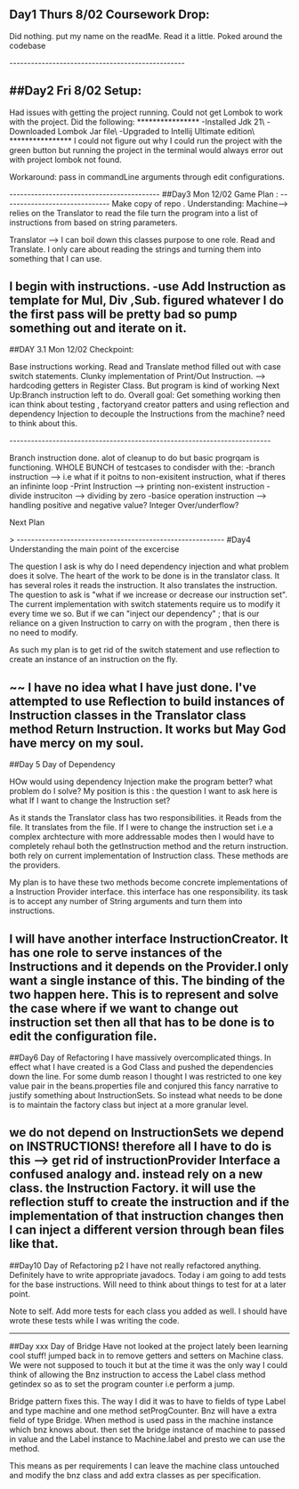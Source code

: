 
Day1 Thurs 8/02 Coursework Drop:
-----------------------------------------------
<p>Did nothing. put my name on the readMe. Read it a little.
Poked around the codebase</p>
-------------------------------------------------

##Day2 Fri 8/02 Setup:
-----------------------------------
<p>Had issues with getting the project running.
Could not get Lombok to work with the project. 
Did the following:
****************
-Installed Jdk 21\
-Downloaded Lombok Jar file\
-Upgraded to Intellij Ultimate edition\ 
****************
I could not figure out why I could run the project with 
the green button but running the project in the terminal
would always error out with project lombok not found.

Workaround: pass in commandLine arguments through edit
configurations.
</p>
------------------------------------------
##Day3 Mon 12/02 Game Plan :
------------------------------
Make copy of repo .
Understanding:
Machine--> relies on the Translator to read the file turn the program
into a list of instructions from based on string parameters.

Translator --> I can boil down this classes purpose to one role.
Read and Translate. I only care about reading the strings and turning
them into something that I can use.

I begin with instructions.
-use Add Instruction as template for Mul, Div ,Sub.
figured whatever I do the first pass will be pretty bad
so pump something out and iterate on it.
-------------------------------------------
##DAY 3.1 Mon 12/02 Checkpoint:
<p>
Base instructions working.
Read and Translate method filled out with case switch statements.
Clunky implementation of Print/Out Instruction. -->
hardcoding getters in Register Class.
But program is kind of working
Next Up:Branch instruction left to do.
Overall goal:
Get something working then ican think about testing , factoryand creator patters
and using reflection and dependency Injection to decouple the Instructions
from the machine? need to think about this.
</p>
-------------------------------------------------------------------------
<p> Branch instruction done. alot of cleanup to do but basic progrqam is
functioning. WHOLE BUNCH of testcases to condisder with the:
-branch instruction --> i.e what if it poitns to non-exisitent instruction, what if theres an infininte loop
-Print Instruction --> printing non-existent instruction
-divide instruciton --> dividing by zero
-basice operation instruction --> handling positive and negative value? Integer Over/underflow?

Next Plan 
</p>>
----------------------------------------------------------
#Day4 Understanding the main point of the excercise

The question I ask is why do I need dependency injection 
and what problem does it solve. The heart of the work to be done is in the translator 
class. It has several roles it reads the instruction. It also translates the instruction.
The question to ask is "what if we increase or decrease our instruction set".
The current implementation with switch statements require us to modify it every time we 
so. But if we can "inject our dependency" ; that is our reliance on a given Instruction
to carry on with the program , then there is no need to modify.

As such my plan is to get rid of the switch statement and use reflection
to create an instance of an instruction on the fly.

~~
I have no idea what I have just done. I've attempted to use Reflection
to build instances of Instruction classes in the 
Translator class method Return Instruction.
It works but May God have mercy on my soul.
-----------------------------------------------------
##Day 5 Day of Dependency

HOw would using dependency Injection make the program better? 
what problem do I solve?
My position is this :
the question I want to ask here is 
what If I want to change the Instruction set?

As it stands the Translator class has two responsibilities.
it Reads from the file.
It translates from the file.
If I were to change the instruction set i.e a complex archtecture
with more addressable modes
then I would have to completely rehaul both the getInstruction method
and the return instruction. both rely on current implementation of Instruction class.
These methods are the providers.

My plan is to have these two methods become concrete implementations
of a Instruction Provider interface. this interface has one responsibility.
its task is to accept any number of String arguments and turn them into
instructions.

I will have another interface InstructionCreator. It has one role to serve 
instances of the Instructions and it
depends on the Provider.I only want a single instance of this.
The binding of the two happen here.
This is to represent and solve the case where if we want to change
out instruction set then all that has to be done is to edit the configuration
file.
-------------------------------------------------------------------------------
##Day6 Day of Refactoring
I have massively overcomplicated things. In effect what I have created is a God Class and pushed
the dependencies down the line. For some dumb reason I thought I was restricted to one key value
pair in the beans.properties file and conjured this fancy narrative to justify something about InstructionSets.
So instead what needs to be done is to maintain the factory class but inject at a more granular level.

we do not depend on InstructionSets we depend on INSTRUCTIONS! therefore all I have to do is this
--> get rid of instructionProvider Interface a confused analogy and. instead rely on a new class.
the Instruction Factory. it will use the reflection stuff to create the instruction and if the implementation
of that instruction changes then I can inject a different version through bean files like that.
---------------------------------------------------------------------
##Day10 Day of Refactoring p2
I have not really refactored anything.  Definitely have to write appropriate javadocs.
Today i am going to add tests for the base instructions. Will need to think about things to test
for at a later point.

Note to self. Add more tests for each class you added as well. I should have wrote these
tests while I was writing the code.

--------------------------------------------------------------------
##Day xxx Day of Bridge
Have not looked at the project lately been learning cool stuff! 
jumped back in to remove getters and setters on Machine class. We were not supposed to touch it but
at the time it was the only way I could think of allowing the Bnz instruction
to access the Label class method getindex so as to set the program counter i.e perform a jump.

Bridge pattern fixes this. The way I did it was to have to fields
of type Label and type machine and one method setProgCounter. Bnz will have 
a extra field of type Bridge.
When method is used pass in the machine instance which bnz knows about. then set the bridge instance of
machine to passed in value and the Label instance to Machine.label and presto we can use the method.

This means as per requirements I can leave the machine class untouched and modify the bnz class and
add extra classes as per specification.




